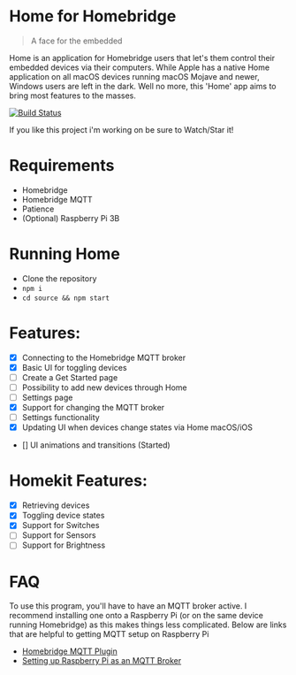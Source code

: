 # Home for Homebridge
> A face for the embedded

Home is an application for Homebridge users that let's them control their embedded devices via their computers. While Apple has a native Home application on all macOS devices running macOS Mojave and newer, Windows users are left in the dark. Well no more, this 'Home' app aims to bring most features to the masses.

[![Build Status](https://travis-ci.com/LawyerMorty97/Home.svg?token=cuZyxzPpztjXPKTE1kbN&branch=master)](https://travis-ci.com/LawyerMorty97/Home)

If you like this project i'm working on be sure to Watch/Star it!

# Requirements
- Homebridge
- Homebridge MQTT
- Patience
- (Optional) Raspberry Pi 3B

# Running Home
- Clone the repository
- `npm i`
- `cd source && npm start`

# Features:
- [x] Connecting to the Homebridge MQTT broker
- [x] Basic UI for toggling devices
- [ ] Create a Get Started page
- [ ] Possibility to add new devices through Home
- [ ] Settings page
- [x] Support for changing the MQTT broker
- [ ] Settings functionality
- [x] Updating UI when devices change states via Home macOS/iOS
- [] UI animations and transitions (Started)

# Homekit Features:
- [x] Retrieving devices
- [x] Toggling device states
- [x] Support for Switches
- [ ] Support for Sensors
- [ ] Support for Brightness

# FAQ
To use this program, you'll have to have an MQTT broker active. I recommend installing one onto a Raspberry Pi (or on the same device running Homebridge) as this makes things less complicated. Below are links that are helpful to getting MQTT setup on Raspberry Pi
- [Homebridge MQTT Plugin](https://www.npmjs.com/package/homebridge-mqtt)
- [Setting up Raspberry Pi as an MQTT Broker](https://appcodelabs.com/introduction-to-iot-build-an-mqtt-server-using-raspberry-pi)
